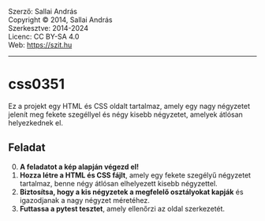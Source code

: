 Szerző: Sallai András<br>
Copyright © 2014, Sallai András<br>
Szerkesztve: 2014-2024<br>
Licenc: CC BY-SA 4.0<br>
Web: https://szit.hu<br>
<hr>

# css0351

Ez a projekt egy HTML és CSS oldalt tartalmaz, amely egy nagy négyzetet jelenít meg fekete szegéllyel és négy kisebb négyzetet, amelyek átlósan helyezkednek el.

## Feladat<br>
0. **A feladatot a kép alapján végezd el!**
1. **Hozza létre a HTML és CSS fájlt**, amely egy fekete szegélyű négyzetet tartalmaz, benne négy átlósan elhelyezett kisebb négyzettel.
2. **Biztosítsa, hogy a kis négyzetek a megfelelő osztályokat kapják** és igazodjanak a nagy négyzet méretéhez.
3. **Futtassa a pytest tesztet**, amely ellenőrzi az oldal szerkezetét.
